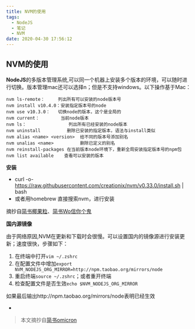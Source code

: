 ```yaml
---
title: NVM的使用
tags:
  - NodeJS
  - 笔记
  - NVM
date: 2020-04-30 17:56:12
---
```

## NVM的使用

**NodeJS**的多版本管理系统,可以同一个机器上安装多个版本的环境，可以随时进行切换。版本管理mac还可以选择n；但是不支持windows。以下操作基于Mac：

	nvm ls-remote：     列出所有可以安装的node版本号
	nvm install v10.4.0：安装指定版本号的node
	nvm use v10.3.0：   切换node的版本，这个是全局的
	nvm current：        当前node版本
	nvm ls：                列出所有已经安装的node版本
	nvm uninstall          删除已安装的指定版本，语法与install类似
	nvm alias <name> <version>  给不同的版本号添加别名
	nvm unalias <name>          删除已定义的别名
	nvm reinstall-packages 在当前版本node环境下，重新全局安装指定版本号的npm包
	nvm list available    查看可以安装的版本
	
	
	
**安装**

* curl -o- https://raw.githubusercontent.com/creationix/nvm/v0.33.0/install.sh | bash
* 或者用homebrew 直接搜索nvm，进行安装

摘抄自[简书椰果粒](https://www.jianshu.com/p/0ffa636a6fe1)、[简书Wo信你个鬼](https://www.jianshu.com/p/7a33f2c19fea)


**国内源镜像**

由于网络原因,NVM在更新和下载时会很慢。可以设置国内的镜像源进行安装更新；速度很快，步骤如下：

1.  在终端中打开`vim ~/.zshrc`
2. 在配置文件中增加`export NVM_NODEJS_ORG_MIRROR=http://npm.taobao.org/mirrors/node`
3. 重启终端`source ~/.zshrc`；或者重开终端
4. 检查配置文件是否生效`echo $NVM_NODEJS_ORG_MIRROR`
 

如果最后输出http://npm.taobao.org/mirrors/node表明已经生效

-
> 本文摘抄自[简书omicron](https://www.jianshu.com/p/bc56e70303f7)


  
 






	
	

